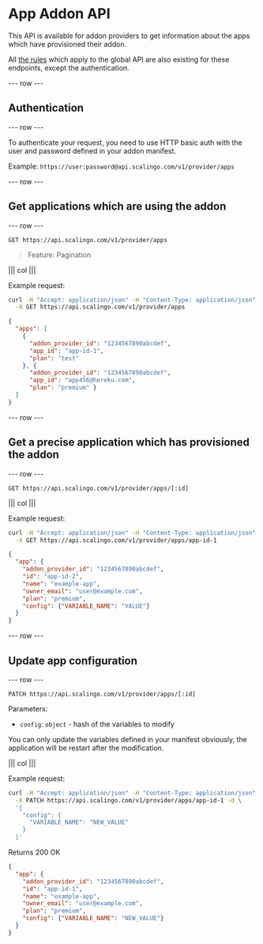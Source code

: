 # App Addon API

This API is available for addon providers to get information about the apps
which have provisioned their addon.

All [the rules](/) which apply to the global API are also existing for these
endpoints, except the authentication.

--- row ---

## Authentication

--- row ---

To authenticate your request, you need to use HTTP basic auth with the user
and password defined in your addon manifest.

Example: `https://user:password@api.scalingo.com/v1/provider/apps`

--- row ---

## Get applications which are using the addon

--- row ---

`GET https://api.scalingo.com/v1/provider/apps`

> Feature: Pagination

||| col |||

Example request:

```sh
curl -H "Accept: application/json" -H "Content-Type: application/json" -u $USER:$PASSWORD \
  -X GET https://api.scalingo.com/v1/provider/apps
```

```json
{
  "apps": [
    {
      "addon_provider_id": "1234567890abcdef",
      "app_id": "app-id-1",
      "plan": "test"
    }, {
      "addon_provider_id": "1234567890abcdef",
      "app_id": "app456@heroku.com",
      "plan": "premium" }
  ]
}
```

--- row ---

## Get a precise application which has provisioned the addon

--- row ---

`GET https://api.scalingo.com/v1/provider/apps/[:id]`

||| col |||

Example request:

```sh
curl -H "Accept: application/json" -H "Content-Type: application/json" -u $USER:$PASSWORD \
  -X GET https://api.scalingo.com/v1/provider/apps/app-id-1
```

```json
{
  "app": {
    "addon_provider_id": "1234567890abcdef",
    "id": "app-id-2",
    "name": "example-app",
    "owner_email": "user@example.com",
    "plan": "premium",
    "config": {"VARIABLE_NAME": "VALUE"}
  }
}
```

--- row ---

## Update app configuration

--- row ---

`PATCH https://api.scalingo.com/v1/provider/apps/[:id]`

Parameters:

* `config`: `object` - hash of the variables to modify

You can only update the variables defined in your manifest obviously,
the application will be restart after the modification.

||| col |||

Example request:

```sh
curl -H "Accept: application/json" -H "Content-Type: application/json" -u $USER:$PASSWORD \
  -X PATCH https://api.scalingo.com/v1/provider/apps/app-id-1 -d \
  '{
    "config": {
      "VARIABLE_NAME": "NEW_VALUE"
    }
  }'
```

Returns 200 OK

```json
{
  "app": {
    "addon_provider_id": "1234567890abcdef",
    "id": "app-id-1",
    "name": "example-app",
    "owner_email": "user@example.com",
    "plan": "premium",
    "config": {"VARIABLE_NAME": "NEW_VALUE"}
  }
}
```

